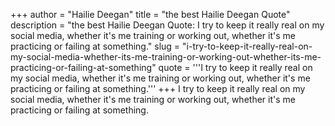 +++
author = "Hailie Deegan"
title = "the best Hailie Deegan Quote"
description = "the best Hailie Deegan Quote: I try to keep it really real on my social media, whether it's me training or working out, whether it's me practicing or failing at something."
slug = "i-try-to-keep-it-really-real-on-my-social-media-whether-its-me-training-or-working-out-whether-its-me-practicing-or-failing-at-something"
quote = '''I try to keep it really real on my social media, whether it's me training or working out, whether it's me practicing or failing at something.'''
+++
I try to keep it really real on my social media, whether it's me training or working out, whether it's me practicing or failing at something.
